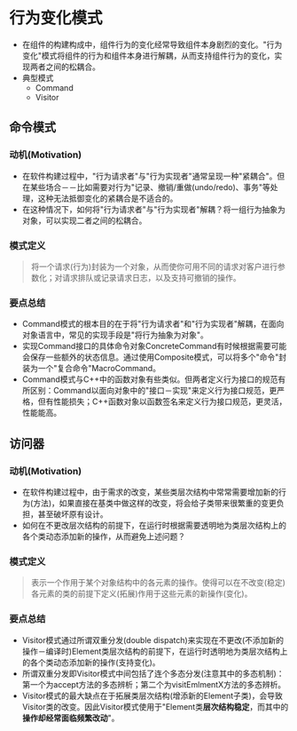# 行为变化模式

* 在组件的构建构成中，组件行为的变化经常导致组件本身剧烈的变化。"行为变化"模式将组件的行为和组件本身进行解耦，从而支持组件行为的变化，实现两者之间的松耦合。
* 典型模式
  * Command
  * Visitor

## 命令模式

### 动机(Motivation)

* 在软件构建过程中，"行为请求者"与"行为实现者"通常呈现一种"紧耦合"。但在某些场合－－比如需要对行为"记录、撤销/重做(undo/redo)、事务"等处理，这种无法抵御变化的紧耦合是不适合的。
* 在这种情况下，如何将"行为请求者"与"行为实现者"解耦？将一组行为抽象为对象，可以实现二者之间的松耦合。

### 模式定义

> 将一个请求(行为)封装为一个对象，从而使你可用不同的请求对客户进行参数化；对请求排队或记录请求日志，以及支持可撤销的操作。

### 要点总结

* Command模式的根本目的在于将"行为请求者"和"行为实现者"解耦，在面向对象语言中，常见的实现手段是"将行为抽象为对象"。
* 实现Command接口的具体命令对象ConcreteCommand有时候根据需要可能会保存一些额外的状态信息。通过使用Composite模式，可以将多个"命令"封装为一个"复合命令"MacroCommand。
* Command模式与C++中的函数对象有些类似。但两者定义行为接口的规范有所区别：Command以面向对象中的"接口－实现"来定义行为接口规范，更严格，但有性能损失；C++函数对象以函数签名来定义行为接口规范，更灵活，性能能高。

## 访问器

### 动机(Motivation)

* 在软件构建过程中，由于需求的改变，某些类层次结构中常常需要增加新的行为(方法)，如果直接在基类中做这样的改变，将会给子类带来很繁重的变更负担，甚至破坏原有设计。
* 如何在不更改层次结构的前提下，在运行时根据需要透明地为类层次结构上的各个类动态添加新的操作，从而避免上述问题？

### 模式定义

> 表示一个作用于某个对象结构中的各元素的操作。使得可以在不改变(稳定)各元素的类的前提下定义(拓展)作用于这些元素的新操作(变化)。

### 要点总结

* Visitor模式通过所谓双重分发(double dispatch)来实现在不更改(不添加新的操作－编译时)Element类层次结构的前提下，在运行时透明地为类层次结构上的各个类动态添加新的操作(支持变化)。
* 所谓双重分发即Visitor模式中间包括了连个多态分发(注意其中的多态机制)：第一个为accept方法的多态辨析；第二个为visitEmlmentX方法的多态辨析。
* Visitor模式的最大缺点在于拓展类层次结构(增添新的Element子类)，会导致Visitor类的改变。因此Visitor模式使用于"Element类**层次结构稳定**，而其中的**操作却经常面临频繁改动**"。

